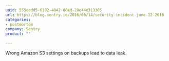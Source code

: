 ```yaml
---
uuid: 555eedd5-6102-4842-88ad-28e44e313305
url: https://blog.sentry.io/2016/06/14/security-incident-june-12-2016
categories:
- postmortem
company: Sentry
product: ""

---
```


Wrong Amazon S3 settings on backups lead to data leak.
